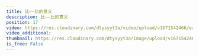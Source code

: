 ```yaml
---
title: 比——比的意义
description: 比——比的意义
position: 17
video: https://res.cloudinary.com/dtysyyt3a/video/upload/v1671542466/easymath/6年级上/04单元比/fijsj2zphvnnyq7gkibe.mp4
video_additional: 
thumbnail: https://res.cloudinary.com/dtysyyt3a/image/upload/v1671542469/easymath/6年级上/04单元比/agioqhv0rwmgb9bwanb3.png
is_free: False
---
```

